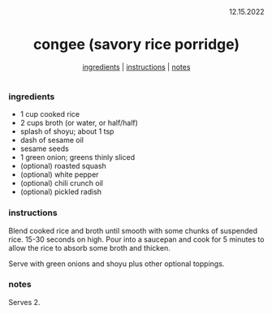 <p align="right">12.15.2022</p>

<h1 align="center">congee (savory rice porridge)</h1>

<div align="center">
  <a href="#ingredients">ingredients</a> | 
  <a href="#instructions">instructions</a> | 
  <a href="#notes">notes</a>
</div>
<br>

### ingredients
- 1 cup cooked rice
- 2 cups broth (or water, or half/half)
- splash of shoyu; about 1 tsp
- dash of sesame oil
- sesame seeds
- 1 green onion; greens thinly sliced
- (optional) roasted squash
- (optional) white pepper
- (optional) chili crunch oil
- (optional) pickled radish

### instructions
Blend cooked rice and broth until smooth with some chunks of suspended rice. 15-30 seconds on high. Pour into a saucepan and cook for 5 minutes to allow the rice to absorb some broth and thicken. 

Serve with green onions and shoyu plus other optional toppings. 

### notes
Serves 2.
